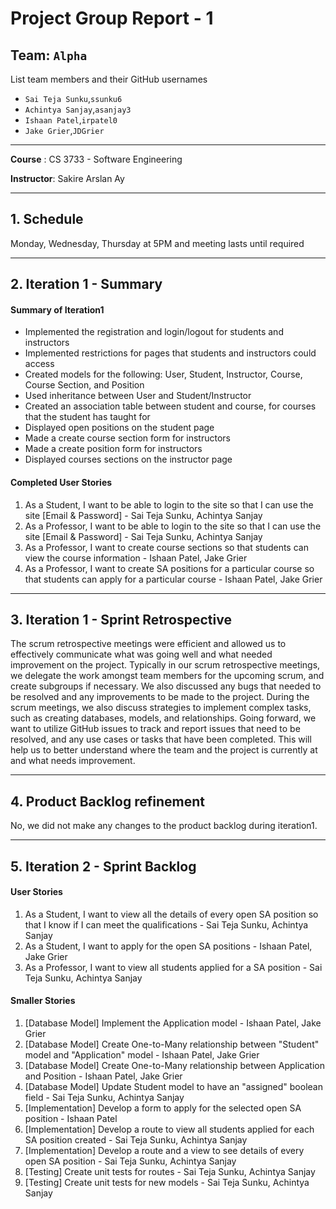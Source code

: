 # Project Group Report - 1

## Team: `Alpha`

List team members and their GitHub usernames

* `Sai Teja Sunku`,`ssunku6`
* `Achintya Sanjay`,`asanjay3`
* `Ishaan Patel`,`irpatel0`
* `Jake Grier`,`JDGrier`

---
**Course** : CS 3733 - Software Engineering

**Instructor**: Sakire Arslan Ay

----
## 1. Schedule

 Monday, Wednesday, Thursday at 5PM and meeting lasts until required

----
## 2. Iteration 1 - Summary

#### Summary of Iteration1
- Implemented the registration and login/logout for students and instructors
- Implemented restrictions for pages that students and instructors could access
- Created models for the following: User, Student, Instructor, Course, Course Section, and Position
- Used inheritance between User and Student/Instructor
- Created an association table between student and course, for courses that the student has taught for
- Displayed open positions on the student page
- Made a create course section form for instructors
- Made a create position form for instructors
- Displayed courses sections on the instructor page

#### Completed User Stories
1. As a Student, I want to be able to login to the site so that I can use the site [Email & Password] - Sai Teja Sunku, Achintya Sanjay
2. As a Professor, I want to be able to login to the site so that I can use the site [Email & Password] - Sai Teja Sunku, Achintya Sanjay
3. As a Professor, I want to create course sections so that students can view the course information - Ishaan Patel, Jake Grier
4. As a Professor, I want to create SA positions for a particular course so that students can apply for a particular course - Ishaan Patel, Jake Grier




----
## 3. Iteration 1 - Sprint Retrospective

 The scrum retrospective meetings were efficient and allowed us to effectively communicate what was going well and what needed improvement on the project. Typically in our scrum retrospective meetings, we delegate the work amongst team members for the upcoming scrum, and create subgroups if necessary. We also discussed any bugs that needed to be resolved and any improvements to be made to the project. During the scrum meetings, we also discuss strategies to implement complex tasks, such as creating databases, models, and relationships. 
 Going forward, we want to utilize GitHub issues to track and report issues that need to be resolved, and any use cases or tasks that have been completed. This will help us to better understand where the team and the project is currently at and what needs improvement.
 
----
## 4. Product Backlog refinement

 No, we did not make any changes to the product backlog during iteration1.

----
## 5. Iteration 2 - Sprint Backlog

#### User Stories
1. As a Student, I want to view all the details of every open SA position so that I know if I can meet the qualifications - Sai Teja Sunku, Achintya Sanjay
2. As a Student, I want to apply for the open SA positions - Ishaan Patel, Jake Grier
3. As a Professor, I want to view all students applied for a SA position - Sai Teja Sunku, Achintya Sanjay

#### Smaller Stories
1. [Database Model] Implement the Application model - Ishaan Patel, Jake Grier
2. [Database Model] Create One-to-Many relationship between "Student" model and "Application" model - Ishaan Patel, Jake Grier
3. [Database Model] Create One-to-Many relationship between Application and Position - Ishaan Patel, Jake Grier
4. [Database Model] Update Student model to have an "assigned" boolean field - Sai Teja Sunku, Achintya Sanjay
5. [Implementation] Develop a form to apply for the selected open SA position - Ishaan Patel
6. [Implementation] Develop a route to view all students applied for each SA position created - Sai Teja Sunku, Achintya Sanjay
7. [Implementation] Develop a route and a view to see details of every open SA position - Sai Teja Sunku, Achintya Sanjay
8. [Testing] Create unit tests for routes - Sai Teja Sunku, Achintya Sanjay
9. [Testing] Create unit tests for new models - Sai Teja Sunku, Achintya Sanjay

